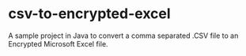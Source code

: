 # csv-to-encrypted-excel
A sample project in Java to convert a comma separated .CSV file to an Encrypted Microsoft Excel file.
